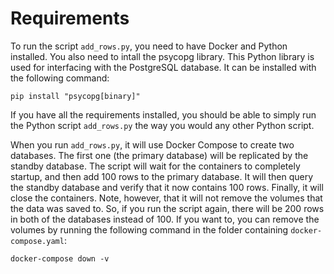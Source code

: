 # Requirements
To run the script `add_rows.py`, you need to have Docker and Python installed.  You also need to intall the psycopg library.  This Python library is used for interfacing with the PostgreSQL database.  It can be installed with the following command:

    pip install "psycopg[binary]"

If you have all the requirements installed, you should be able to simply run the Python script `add_rows.py` the way you would any other Python script.  

When you run `add_rows.py`, it will use Docker Compose to create two databases.  The first one (the primary database) will be replicated by the standby database.  The script will wait for the containers to completely startup, and then add 100 rows to the primary database.  It will then query the standby database and verify that it now contains 100 rows.  Finally, it will close the containers.  Note, however, that it will not remove the volumes that the data was saved to.  So, if you run the script again, there will be 200 rows in both of the databases instead of 100.  If you want to, you can remove the volumes by running the following command in the folder containing `docker-compose.yaml`:

    docker-compose down -v
